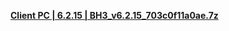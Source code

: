 **[Client PC | 6.2.15 | BH3_v6.2.15_703c0f11a0ae.7z ](https://bundle.bh3.com/ptpublic/Beta/20221104101738_DS76w4fPPjHieGZO/BH3_v6.2.15_703c0f11a0ae.7z)**

